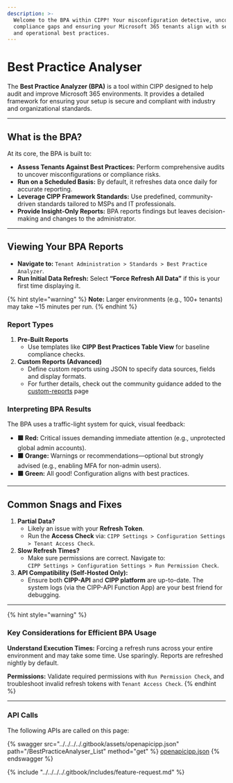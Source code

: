 ```yaml
---
description: >-
  Welcome to the BPA within CIPP! Your misconfiguration detective, uncovering
  compliance gaps and ensuring your Microsoft 365 tenants align with security
  and operational best practices.
---
```


# Best Practice Analyser

The **Best Practice Analyzer (BPA)** is a tool within CIPP designed to help audit and improve Microsoft 365 environments. It provides a detailed framework for ensuring your setup is secure and compliant with industry and organizational standards.

***

## **What is the BPA?**

At its core, the BPA is built to:

* **Assess Tenants Against Best Practices:** Perform comprehensive audits to uncover misconfigurations or compliance risks.
* **Run on a Scheduled Basis:** By default, it refreshes data once daily for accurate reporting.
* **Leverage CIPP Framework Standards:** Use predefined, community-driven standards tailored to MSPs and IT professionals.
* **Provide Insight-Only Reports:** BPA reports findings but leaves decision-making and changes to the administrator.

***

## **Viewing Your BPA Reports**

* **Navigate to:** `Tenant Administration > Standards > Best Practice Analyzer`.
* **Run Initial Data Refresh:** Select **“Force Refresh All Data”** if this is your first time displaying it.

{% hint style="warning" %}
**Note:** Larger environments (e.g., 100+ tenants) may take \~15 minutes per run.
{% endhint %}

### **Report Types**

1. **Pre-Built Reports**
   * Use templates like **CIPP Best Practices Table View** for baseline compliance checks.
2. **Custom Reports (Advanced)**
   * Define custom reports using JSON to specify data sources, fields and display formats.&#x20;
   * For further details, check out the community guidance added to the [custom-reports](custom-reports/ "mention") page

### **Interpreting BPA Results**

The BPA uses a traffic-light system for quick, visual feedback:

* **🟥 Red:** Critical issues demanding immediate attention (e.g., unprotected global admin accounts).
* **🟧 Orange:** Warnings or recommendations—optional but strongly advised (e.g., enabling MFA for non-admin users).
* **🟩 Green:** All good! Configuration aligns with best practices.

***

## **Common Snags and Fixes**

1. **Partial Data?**
   * Likely an issue with your **Refresh Token**.
   * Run the **Access Check** via: `CIPP Settings > Configuration Settings > Tenant Access Check`.
2. **Slow Refresh Times?**
   * Make sure permissions are correct. Navigate to:\
     `CIPP Settings > Configuration Settings > Run Permission Check`.
3. **API Compatibility (Self-Hosted Only):**
   * Ensure both **CIPP-API** and **CIPP platform** are up-to-date. The system logs (via the CIPP-API Function App) are your best friend for debugging.

***

{% hint style="warning" %}
### **Key Considerations for Efficient BPA Usage**

**Understand Execution Times:** Forcing a refresh runs across your entire environment and may take some time. Use sparingly. Reports are refreshed nightly by default.

**Permissions:** Validate required permissions with `Run Permission Check`, and troubleshoot invalid refresh tokens with `Tenant Access Check`.
{% endhint %}

***

### API Calls

The following APIs are called on this page:

{% swagger src="../../../../.gitbook/assets/openapicipp.json" path="/BestPracticeAnalyser_List" method="get" %}
[openapicipp.json](../../../../.gitbook/assets/openapicipp.json)
{% endswagger %}



{% include "../../../../.gitbook/includes/feature-request.md" %}
